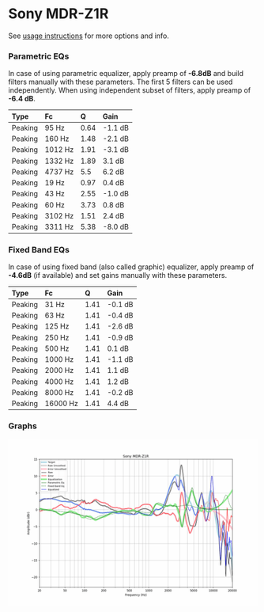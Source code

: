 # Sony MDR-Z1R
See [usage instructions](https://github.com/jaakkopasanen/AutoEq#usage) for more options and info.

### Parametric EQs
In case of using parametric equalizer, apply preamp of **-6.8dB** and build filters manually
with these parameters. The first 5 filters can be used independently.
When using independent subset of filters, apply preamp of **-6.4 dB**.

| Type    | Fc      |    Q | Gain    |
|:--------|:--------|:-----|:--------|
| Peaking | 95 Hz   | 0.64 | -1.1 dB |
| Peaking | 160 Hz  | 1.48 | -2.1 dB |
| Peaking | 1012 Hz | 1.91 | -3.1 dB |
| Peaking | 1332 Hz | 1.89 | 3.1 dB  |
| Peaking | 4737 Hz | 5.5  | 6.2 dB  |
| Peaking | 19 Hz   | 0.97 | 0.4 dB  |
| Peaking | 43 Hz   | 2.55 | -1.0 dB |
| Peaking | 60 Hz   | 3.73 | 0.8 dB  |
| Peaking | 3102 Hz | 1.51 | 2.4 dB  |
| Peaking | 3311 Hz | 5.38 | -8.0 dB |

### Fixed Band EQs
In case of using fixed band (also called graphic) equalizer, apply preamp of **-4.6dB**
(if available) and set gains manually with these parameters.

| Type    | Fc       |    Q | Gain    |
|:--------|:---------|:-----|:--------|
| Peaking | 31 Hz    | 1.41 | -0.1 dB |
| Peaking | 63 Hz    | 1.41 | -0.4 dB |
| Peaking | 125 Hz   | 1.41 | -2.6 dB |
| Peaking | 250 Hz   | 1.41 | -0.9 dB |
| Peaking | 500 Hz   | 1.41 | 0.1 dB  |
| Peaking | 1000 Hz  | 1.41 | -1.1 dB |
| Peaking | 2000 Hz  | 1.41 | 1.1 dB  |
| Peaking | 4000 Hz  | 1.41 | 1.2 dB  |
| Peaking | 8000 Hz  | 1.41 | -0.2 dB |
| Peaking | 16000 Hz | 1.41 | 4.4 dB  |

### Graphs
![](./Sony%20MDR-Z1R.png)